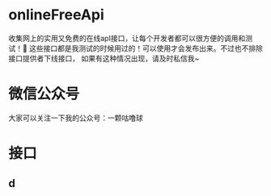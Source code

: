 # onlineFreeApi
收集网上的实用又免费的在线apI接口，让每个开发者都可以很方便的调用和测试！💞
这些接口都是我测试的时候用过的！可以使用才会发布出来。不过也不排除接口提供者下线接口，
如果有这种情况出现，请及时私信我~
# 微信公众号
大家可以关注一下我的公众号：一颗咕噜球 
# 接口
## d 

